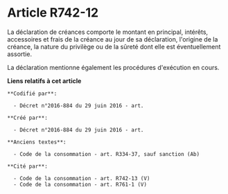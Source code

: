 # Article R742-12

La déclaration de créances comporte le montant en principal, intérêts, accessoires et frais de la créance au jour de sa
déclaration, l'origine de la créance, la nature du privilège ou de la sûreté dont elle est éventuellement assortie.

La déclaration mentionne également les procédures d'exécution en cours.

**Liens relatifs à cet article**

	**Codifié par**:

	  - Décret n°2016-884 du 29 juin 2016 - art.

	**Créé par**:

	  - Décret n°2016-884 du 29 juin 2016 - art.

	**Anciens textes**:

	  - Code de la consommation - art. R334-37, sauf sanction (Ab)

	**Cité par**:

	  - Code de la consommation - art. R742-13 (V)
	  - Code de la consommation - art. R761-1 (V)
